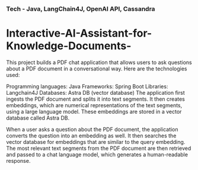 ### Tech - Java, LangChain4J, OpenAI API, Cassandra

# Interactive-AI-Assistant-for-Knowledge-Documents-
This project builds a PDF chat application that allows users to ask questions about a PDF document in a conversational way. Here are the technologies used:

Programming languages: Java
Frameworks: Spring Boot
Libraries: Langchain4J
Databases: Astra DB (vector database)
The application first ingests the PDF document and splits it into text segments. It then creates embeddings, which are numerical representations of the text segments, using a large language model. These embeddings are stored in a vector database called Astra DB.

When a user asks a question about the PDF document, the application converts the question into an embedding as well. It then searches the vector database for embeddings that are similar to the query embedding. The most relevant text segments from the PDF document are then retrieved and passed to a chat language model, which generates a human-readable response.
